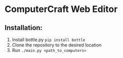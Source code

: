 ComputerCraft Web Editor
===

## Installation:
1. Install bottle.py `pip install bottle`
2. Clone the repository to the desired location
3. Run `./main.py <path_to_computers>`
